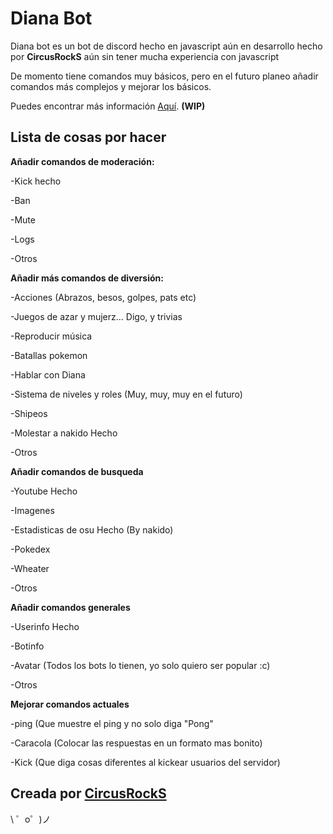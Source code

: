 Diana Bot
=========================

Diana bot es un bot de discord hecho en javascript aún en desarrollo hecho por
**CircusRockS** aún sin tener mucha experiencia con javascript

De momento tiene comandos muy básicos, pero en el futuro planeo añadir comandos
más complejos y mejorar los básicos.

Puedes encontrar más información [Aquí](https://dianabot.glitch.me). **(WIP)**


Lista de cosas por hacer
------------------------

**Añadir comandos de moderación:**

  -Kick hecho
  
  -Ban
  
  -Mute
  
  -Logs
  
  -Otros

**Añadir más comandos de diversión:**
  
   -Acciones (Abrazos, besos, golpes, pats etc)
   
   -Juegos de azar y mujerz... Digo, y trivias
   
   -Reproducir música
   
   -Batallas pokemon
   
   -Hablar con Diana
   
   -Sistema de niveles y roles (Muy, muy, muy en el futuro)
   
   -Shipeos
   
   -Molestar a nakido Hecho
   
   -Otros

**Añadir comandos de busqueda**

  -Youtube Hecho
  
  -Imagenes
  
  -Estadisticas de osu Hecho (By nakido)
  
  -Pokedex
  
  -Wheater
  
  -Otros

**Añadir comandos generales**

  -Userinfo Hecho
  
  -Botinfo
  
  -Avatar (Todos los bots lo tienen, yo solo quiero ser popular :c)
  
  -Otros
  
**Mejorar comandos actuales**

  -ping (Que muestre el ping y no solo diga "Pong"
  
  -Caracola (Colocar las respuestas en un formato mas bonito)
  
  -Kick (Que diga cosas diferentes al kickear usuarios del servidor)


Creada por [CircusRockS](https://glitch.com/@CircusSleader)
-------------------

\ ゜o゜)ノ
